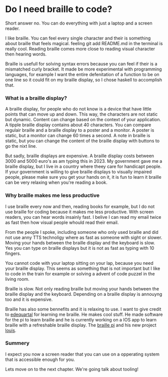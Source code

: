 # Do I need braille to code?

Short answer no. You can do everything with just a laptop and a screen reader.

I like braille. You can feel every single character and their is something about braille that feels magical. 
feeling git add README.md in the terminal is really cool. Reading braille comes more close to reading visual character then hearing words.

Braille is usefull for solving syntax errors because you can feel if their is a mismatched curly bracket.
It made be more experimental with programming languages, for example I want the entire defenitation of a function to be on one line so it could fit on my braille display, so I chose haskell to accomplish that.

### What is a braille display?

A braille display, for people who do not know is a device that have little points that can move up and down. This way, the characters are not static but dynamic. Content can change based on the context of your application.
A tipple braille display contains about 40 characters. You can compare regulair braille and a braille display to a poster and a monitor. 
A poster is static, but a monitor can change 60 times a second. A note in braille is static, but you can change the content of the braille display with buttons to go the nixt line.

But sadly, braille displays are expensive. A braille display costs between 3000 and 5000 euro's as am typing this in 2023.
My government gave me a braille display, but I live in a country where theey care for handicapt people. If your government is willing to give braille displays to visually impaired people, please make sure you get your hands on it, it is fun to learn it braille can be very relaxing when you're reading a book.

### Why braille makes me less productive

I use braille every now and then, reading books for example, but I do not use braille for coding because it makes me less productive.
With screen readers, you can hear words insainly fast. I belive I can read my email twice as fast then how visual people whould read their email.

From the people I spoke, including someone who only used braille and did not use anny TTS technoligy where as fast as someone with sight or slower.
Moving your hands between the braille display and the keyboard is slow. Yes you can type on braille displays but it is not as fast as typing with 10 fingers.

You cannot code with your laptop sitting on your lap, because you need your braille display. 
This seems as something that is not important but I like to code in the  train for example or solving a advent of code puzzel in the living room.

Braille is slow. Not only reading braille but moving your hands between the braille display and the keyboard. Depending on a braille display is annouyng too and it is expensive.

Braille has also some bennefits and it is relaxing to use. I want to give credit to [edequartal](https://github.com/edequartel) for learning me braille. 
He makes cool stuff. He made software for the pi to learn braille and he is currently working on a IOS app to learn braille with a refreshable braille display. 
The [braille pi](https://github.com/edequartel/BraillePiServer) and his new project [louis](https://github.com/edequartel/Louis).

### Summery

I expect you now a screen reader that you can use on a opperating system that is accessible enough for you.

Lets move on to the next chapter. We're going talk about tooling!





